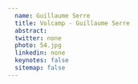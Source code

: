 ```yaml
---
  name: Guillaume Serre
  title: Volcamp - Guillaume Serre
  abstract: 
  twitter: none
  photo: 54.jpg
  linkedin: none
  keynotes: false
  sitemap: false
---
```

